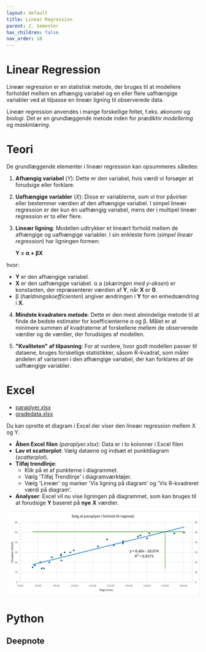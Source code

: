 ```yaml
---
layout: default
title: Linear Regression
parent: 2. Semester
has_children: false
nav_order: 10
---
```


# Linear Regression
Lineær regression er en statistisk metode, der bruges til at modellere forholdet mellem en afhængig variabel og en eller flere uafhængige variabler ved at tilpasse en lineær ligning til observerede data.

Lineær regression anvendes i mange forskellige feltet, f.eks. *økonomi* og *biologi*. Det er en grundlæggende metode inden for *prædiktiv modellering* og *maskinlæring*.

# Teori
De grundlæggende elementer i lineær regression kan opsummeres således:

1. **Afhængig variabel** (*Y*): Dette er den variabel, hvis værdi vi forsøger at forudsige eller forklare.
2. **Uafhængige variabler** (*X*): Disse er variablerne, som vi tror påvirker eller bestemmer værdien af den afhængige variabel. I simpel lineær regression er der kun én uafhængig variabel, mens der i multipel lineær regression er to eller flere.
3. **Lineær ligning**: Modellen udtrykker et lineært forhold mellem de afhængige og uafhængige variabler. I sin enkleste form (*simpel lineær regression*) har ligningen formen: 


    **Y = &#x3B1; + &#x3B2;X**

	
    

hvor:

- **Y** er den afhængige variabel.
- **X** er den uafhængige variabel.
&#x3B1; a (*skæringen med y-aksen*) er konstanten, der repræsenterer værdien af **Y**, når **X** er **0**.
- &#x3B2; (*hældningskoefficienten*) angiver ændringen i **Y** for en enhedsændring i **X**.
4. **Mindste kvadraters metode**: Dette er den mest almindelige metode til at finde de bedste estimater for koefficienterne 
&#x3B1; og &#x3B2;. Målet er at minimere summen af kvadraterne af forskellene mellem de observerede værdier og de værdier, der forudsiges af modellen.

5. **"Kvaliteten" af tilpasning**: For at vurdere, hvor godt modellen passer til dataene, bruges forskellige statistikker, såsom R-kvadrat, som måler andelen af variansen i den afhængige variabel, der kan forklares af de uafhængige variabler.

# Excel
- [paraplyer.xlsx](./paraplyer.xlsx)
- [gradedata.xlsx](./gradedata.xlsx)

Du kan oprette et diagram i Excel der viser den lineær regression mellem X og Y.

- **Åben Excel filen** (*paraplyer.xlsx*): Data er i to kolonner i Excel filen
- **Lav et scatterplot**: Vælg dataene og indsæt et punktdiagram (*scatterplot*).
- **Tilføj trendlinje**:
    - Klik på et af punkterne i diagrammet.
    - Vælg 'Tilføj Trendlinje' i diagramværktøjer.
    - Vælg 'Lineær' og marker 'Vis ligning på diagram' og 'Vis R-kvadreret værdi på diagram'.
- **Analyser**: Excel vil nu vise ligningen på diagrammet, som kan bruges til at forudsige **Y** baseret på **nye** **X** værdier.

![](../slide/image/paraplyer.png)

# Python

## Deepnote